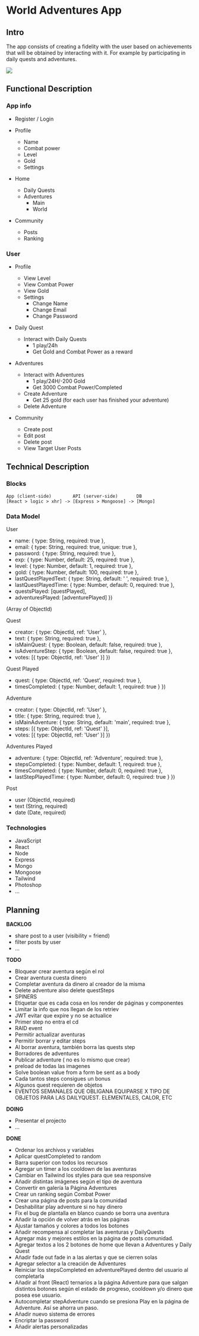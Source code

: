 # World Adventures App

## Intro

The app consists of creating a fidelity with the user based on achievements that will be obtained by interacting with it. For example by participating in daily quests and adventures.

![](https://media.giphy.com/media/3XCftPYNeLmso/giphy.gif)

## Functional Description

### App info

- Register / Login

- Profile

  - Name
  - Combat power
  - Level
  - Gold
  - Settings

- Home

  - Daily Quests
  - Adventures
    - Main
    - World

- Community

  - Posts
  - Ranking

### User

- Profile

  - View Level
  - View Combat Power
  - View Gold
  - Settings
    - Change Name
    - Change Email
    - Change Password

- Daily Quest

  - Interact with Daily Quests
    - 1 play/24h
    - Get Gold and Combat Power as a reward

- Adventures

  - Interact with Adventures
    - 1 play/24H/-200 Gold
    - Get 3000 Combat Power/Completed
  - Create Adventure
    - Get 25 gold (for each user has finished your adventure)
  - Delete Adventure

- Community

  - Create post
  - Edit post
  - Delete post
  - View Target User Posts

## Technical Description

### Blocks

```
App (client-side)        API (server-side)       DB
[React > logic > xhr] -> [Express > Mongoose] -> [Mongo]
```

### Data Model

User

- name: {
  type: String,
  required: true
  },
- email: {
  type: String,
  required: true,
  unique: true
  },
- password: {
  type: String,
  required: true
  },
- exp: {
  type: Number,
  default: 25,
  required: true
  },
- level: {
  type: Number,
  default: 1,
  required: true
  },
- gold: {
  type: Number,
  default: 100,
  required: true
  },
- lastQuestPlayedText: {
  type: String,
  default: ' ',
  required: true
  },
- lastQuestPlayedTime: {
  type: Number,
  default: 0,
  required: true
  },
- questsPlayed: [questPlayed],
- adventuresPlayed: [adventurePlayed]
  })

(Array of ObjectId)

Quest

- creator: {
  type: ObjectId,
  ref: 'User'
  },
- text: {
  type: String,
  required: true
  },
- isMainQuest: {
  type: Boolean,
  default: false,
  required: true
  },
- isAdventureStep: {
  type: Boolean,
  default: false,
  required: true
  },
- votes: [{
  type: ObjectId,
  ref: 'User'
  }]
  })

Quest Played

- quest: {
  type: ObjectId,
  ref: 'Quest',
  required: true
  },
- timesCompleted: {
  type: Number,
  default: 1,
  required: true
  }
  })

Adventure

- creator: {
  type: ObjectId,
  ref: 'User'
  },
- title: {
  type: String,
  required: true
  },
- isMainAdventure: {
  type: String,
  default: 'main',
  required: true
  },
- steps: [{
  type: ObjectId,
  ref: 'Quest'
  }],
- votes: [{
  type: ObjectId,
  ref: 'User'
  }]
  })

Adventures Played

- adventure: {
  type: ObjectId,
  ref: 'Adventure',
  required: true
  },
- stepsCompleted: {
  type: Number,
  default: 1,
  required: true
  },
- timesCompleted: {
  type: Number,
  default: 0,
  required: true
  },
- lastStepPlayedTime: {
  type: Number,
  default: 0,
  required: true
  }
  })

Post

- user (ObjectId, required)
- text (String, required)
- date (Date, required)

### Technologies

- JavaScript
- React
- Node
- Express
- Mongo
- Mongoose
- Tailwind
- Photoshop
- ...

## Planning

**BACKLOG**

- share post to a user (visibility = friend)
- filter posts by user
- ...

**TODO**

- Bloquear crear aventura según el rol
- Crear aventura cuesta dinero
- Completar aventura da dinero al creador de la misma
- Delete adventure also delete questSteps
- SPINERS
- Etiquetar que es cada cosa en los render de páginas y componentes
- Limitar la info que nos llegan de los retriev
- JWT evitar que expire y no se actualice
- Primer step no entra el cd
- RAID event
- Permitir actualizar aventuras
- Permitir borrar y editar steps
- Al borrar aventura, también borra las quests step
- Borradores de adventures
- Publicar adventure ( no es lo mismo que crear)
- preload de todas las imagenes
- Solve boolean value from a form be sent as a body
- Cada tantos steps consigues un bonus
- Algunos quest requieren de objetos
- EVENTOS SEMANALES QUE OBLIGANA EQUIPARSE X TIPO DE OBJETOS PARA LAS DAILYQUEST. ELEMENTALES, CALOR, ETC

**DOING**

- Presentar el projecto
- ...

**DONE**

- Ordenar los archivos y variables
- Aplicar questCompleted to random
- Barra superior con todos los recursos
- Agregar un timer a los cooldown de las aventuras
- Cambiar en Tailwind los styles para que sea responsive
- Añadir distintas imágenes según el tipo de aventura
- Convertir en galería la Página Adventures
- Crear un ranking según Combat Power
- Crear una página de posts para la comunidad
- Deshabilitar play adventure si no hay dinero
- Fix el bug de plantalla en blanco cuando se borra una aventura
- Añadir la opción de volver atrás en las páginas
- Ajustar tamaños y colores a todos los botones
- Añadir recompensa al completar las aventuras y DailyQuests
- Agregar más y mejores estilos en la página de posts comunidad.
- Agregar textos a los 2 botones de home que llevan a Adventures y Daily Quest
- Añadir fade out fade in a las alertas y que se cierren solas
- Agregar selector a la creación de Adventures
- Reiniciar los stepsCompleted en adventurePlayed dentro del usuario al completarla
- Añadir al front (React) ternarios a la página Adventure para que salgan distintos botones según el estado de progreso, cooldown y/o dinero que posea ese usuario.
- Autocompletar stepAdventure cuando se presiona Play en la página de Adventure. Así se ahorra un paso.
- Añadir nuevo sistema de errores
- Encriptar la password
- Añadir alertas personalizadas
